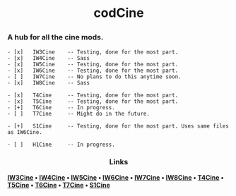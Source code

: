 # <p style="text-align: center;">**codCine**</p>
### A hub for all the cine mods.

    - [x]   IW3Cine    -- Testing, done for the most part.
    - [x]   IW4Cine    -- Sass
    - [x]   IW5Cine    -- Testing, done for the most part.
    - [x]   IW6Cine    -- Testing, done for the most part.
    - [ ]   IW7Cine    -- No plans to do this anytime soon.
    - [x]   IW8Cine    -- Sass

    - [x]   T4Cine     -- Testing, done for the most part.
    - [x]   T5Cine     -- Testing, done for the most part.
    - [+]   T6Cine     -- In progress.
    - [ ]   T7Cine     -- Might do in the future.

    - [+]   S1Cine     -- Testing, done for the most part. Uses same files as IW6Cine.

    - [ ]   H1Cine     -- In progress.
### <p style="text-align: center;">**Links**

**[IW3Cine](https://github.com/datapIan/iw3cine_update) • [IW4Cine](https://github.com/sortileges/iw4cine) • [IW5Cine](https://github.com/datapIan/iw5cine_update) • [IW6Cine](https://github.com/datapIan/iw6cine) • [IW7Cine]() • [IW8Cine](https://github.com/sortileges/iw8cine) • [T4Cine](https://github.com/datapIan/t4cine_update) • [T5Cine](https://github.com/datapIan/t5cine_update) • [T6Cine]() • [T7Cine]() • [S1Cine]()**
